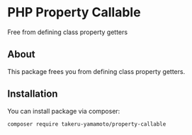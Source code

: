 # PHP Property Callable

Free from defining class property getters

## About

This package frees you from defining class property getters.

## Installation

You can install package via composer:

```
composer require takeru-yamamoto/property-callable
```

